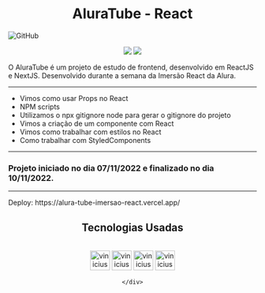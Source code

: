 <h1 align="center">AluraTube - React</h1>

![GitHub](https://img.shields.io/github/license/viniciuslemos93/projeto-cordel)

<p align="center">
<img src="http://img.shields.io/static/v1?label=STATUS&message=CONCLUIDO&color=GREEN&style=for-the-badge"/>
<img src="http://img.shields.io/static/v1?label=VERSION&message=1.0&color=GREEN&style=for-the-badge"/>
</p>

O AluraTube é um projeto de estudo de frontend, desenvolvido em ReactJS e NextJS.
Desenvolvido durante a semana da Imersão React da Alura.
<hr>

- Vimos como usar Props no React
- NPM scripts
- Utilizamos o npx gitignore node para gerar o gitignore do projeto
- Vimos a criação de um componente com React
- Vimos como trabalhar com estilos no React
- Como trabalhar com StyledComponents
 
<hr>
<h3> Projeto iniciado no dia 07/11/2022 e finalizado no dia 10/11/2022. </h3>
<hr>
Deploy: https://alura-tube-imersao-react.vercel.app/

</div>
<h2 align="center">Tecnologias Usadas</h2>
<div align="center">
     <div style="display: inline_block margin-left:auto margin-rigth:auto"><br>
        <img align="lef" alt="vinicius-html" height="40 widht="50" src="https://cdn.jsdelivr.net/gh/devicons/devicon/icons/html5/html5-plain-wordmark.svg" />
        <img align="lef" alt="vinicius-css" height="40 widht="50" src="https://cdn.jsdelivr.net/gh/devicons/devicon/icons/css3/css3-plain-wordmark.svg" />
        <img align="lef" alt="vinicius-css" height="40 widht="50" src="https://cdn.jsdelivr.net/gh/devicons/devicon/icons/react/react-original.svg" />
        <img align="lef" alt="vinicius-css" height="40 widht="50" src="https://cdn.jsdelivr.net/gh/devicons/devicon/icons/nextjs/nextjs-original.svg" />
       
    </div>
</div>
